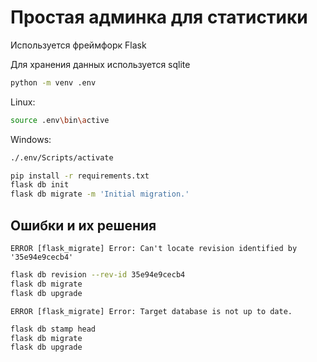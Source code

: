 # Простая админка для статистики

Используется фреймфорк Flask

Для хранения данных используется sqlite
```bash
python -m venv .env
````

Linux:
```bash
source .env\bin\active
```
Windows:
```cmd
./.env/Scripts/activate
````

```bash
pip install -r requirements.txt
flask db init
flask db migrate -m 'Initial migration.'
```

## Ошибки и их решения
`ERROR [flask_migrate] Error: Can't locate revision identified by '35e94e9cecb4'`
```bash
flask db revision --rev-id 35e94e9cecb4
flask db migrate
flask db upgrade
```

`ERROR [flask_migrate] Error: Target database is not up to date.`
```bash
flask db stamp head
flask db migrate
flask db upgrade
```